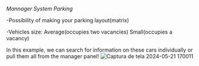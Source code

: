 *Mannager System Parking*

-Possibility of making your parking layout(matrix)

-Vehicles size:
   Average(occupies two vacancies)
   Small(occupies a vacancy)

In this example, we can search for information on these cars individually or pull them all from the manager panel!
![Captura de tela 2024-05-21 170011](https://github.com/Mizugue/Powder-Parking/assets/126506298/0aeb5dd9-e4ef-4684-b08a-bbb473340242)
